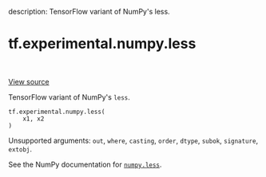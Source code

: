description: TensorFlow variant of NumPy's less.

<div itemscope itemtype="http://developers.google.com/ReferenceObject">
<meta itemprop="name" content="tf.experimental.numpy.less" />
<meta itemprop="path" content="Stable" />
</div>

# tf.experimental.numpy.less

<!-- Insert buttons and diff -->

<table class="tfo-notebook-buttons tfo-api nocontent" align="left">

</table>

<a target="_blank" class="external" href="/code/stable/tensorflow/python/ops/numpy_ops/np_math_ops.py">View source</a>



TensorFlow variant of NumPy's `less`.


<pre class="devsite-click-to-copy prettyprint lang-py tfo-signature-link">
<code>tf.experimental.numpy.less(
    x1, x2
)
</code></pre>



<!-- Placeholder for "Used in" -->

Unsupported arguments: `out`, `where`, `casting`, `order`, `dtype`, `subok`, `signature`, `extobj`.

See the NumPy documentation for [`numpy.less`](https://numpy.org/doc/stable/reference/generated/numpy.less.html).